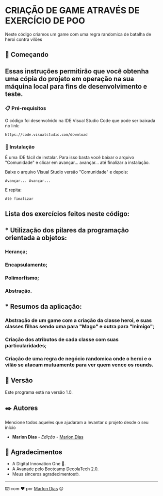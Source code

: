 # CRIAÇÃO DE GAME ATRAVÉS DE EXERCÍCIO DE POO

Neste código criamos um game com uma regra randomica de batalha de heroi contra vilões

## 🚀 Começando

## Essas instruções permitirão que você obtenha uma cópia do projeto em operação na sua máquina local para fins de desenvolvimento e teste.



### 📋 Pré-requisitos

O código foi desenvolvido na IDE Visual Studio Code que pode ser baixada no link:

```
https://code.visualstudio.com/download
```

### 🔧 Instalação

É uma IDE fácil de instalar. Para isso basta você baixar o arquivo "Comunidade" e clicar em avançar... avançar... até finalizar a instalação.

Baixe o arquivo Visual Studio versão "Comunidade" e depois:

```
Avançar... Avançar...
```

E repita:

```
Até finalizar
```

## Lista dos exercícios feitos neste código:

## * Utilização dos pilares da programação orientada a objetos:
### Herança;
### Encapsulamento;
### Polimorfismo;
### Abstração.

## * Resumos da aplicação:
### Abstração de um game com a criação da classe heroi, e suas classes filhas sendo uma para "Mago" e outra para "Inimigo";
### Criação dos atributos de cada classe com suas particularidades;
### Criação de uma regra de negócio randomica onde o heroi e o vilão se atacam mutuamente para ver quem vence os rounds.  


## 📌 Versão

Este programa está na versão 1.0. 

## ✒️ Autores

Mencione todos aqueles que ajudaram a levantar o projeto desde o seu início


* **Marlon Dias** - *Edição* - [Marlon Dias](https://github.com/MarlonHDC)

  

## 🎁 Agradecimentos

* A Digital Innovation One 📢.
* A Avanade pelo Bootcamp DecolaTech 2.0. 
* Meus sinceros agradecimentos🤓.


---

⌨️ com ❤️ por [Marlon Dias](https://github.com/MarlonHDC) 😊
